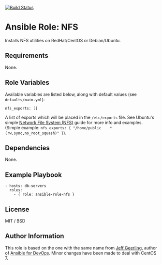 [![Build Status](https://travis-ci.org/CSC-IT-Center-for-Science/ansible-role-nfs.svg)](https://travis-ci.org/CSC-IT-Center-for-Science/ansible-role-nfs)
# Ansible Role: NFS

Installs NFS utilities on RedHat/CentOS or Debian/Ubuntu.

## Requirements

None.

## Role Variables

Available variables are listed below, along with default values (see `defaults/main.yml`):

    nfs_exports: []

A list of exports which will be placed in the `/etc/exports` file. See Ubuntu's simple [Network File System (NFS)](https://help.ubuntu.com/14.04/serverguide/network-file-system.html) guide for more info and examples. (Simple example: `nfs_exports: { "/home/public    *(rw,sync,no_root_squash)" }`).

## Dependencies

None.

## Example Playbook

    - hosts: db-servers
      roles:
        - { role: ansible-role-nfs }

## License

MIT / BSD

## Author Information

This role is based on the one with the same name from [Jeff Geerling](http://jeffgeerling.com/), author of [Ansible for DevOps](http://ansiblefordevops.com/).
Minor changes have been made to deal with CentOS 7. 


